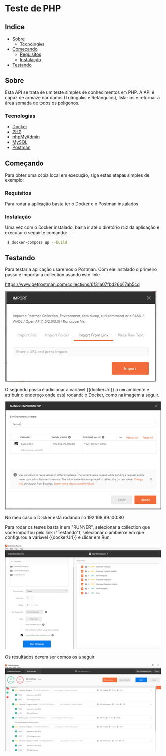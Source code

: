 # Teste de PHP

## Indice

* [Sobre](#sobre)
  * [Tecnologias](#tecnologias)
* [Começando](#começando)
  * [Requisitos](#requisitos)
  * [Instalação](#instalação)
* [Testando](#testando)


## Sobre
Esta API se trata de um teste simples de conhecimentos em PHP. A API é capaz de armazernar dados (Triângulos e Retângulos), lista-los e retornar a área somada de todos os polígonos. 


### Tecnologias

* [Docker](https://www.docker.com)
* [PHP](https://www.php.net/)
* [phpMyAdmin](https://www.phpmyadmin.net)
* [MySQL](https://www.mysql.com)
* [Postman](https://www.getpostman.com)


## Começando

Para obter uma cópia local em execução, siga estas etapas simples de exemplo:

###  Requisitos

Para rodar a aplicação basta ter o Docker e o Postman instalados 

### Instalação

Uma vez com o Docker instalado, basta ir até o diretório raiz da aplicação e executar o seguinte comando:
```sh
 $ docker-compose up --build
```

## Testando

Para testar a aplicação usaremos o Postman. Com ele instalado o primeiro passo é importar a collection usando este link:

https://www.getpostman.com/collections/6f31a07fbd26b67ab5cd

![](/images/import.png)

O segundo passo é adicionar a variável {{dockerUrl}} a um ambiente e atribuir o endereço onde está rodando o Docker, como na imagem a seguir. 

![](/images/variavel.png)

No meu caso o Docker está rodando no  192.168.99.100:80.

Para rodar os testes basta ir em "RUNNER", selecionar a collection que você importou pelo link ("Testando"), selecionar o ambiente em que configurou a variável {{dockerUrl}} e clicar em Run.

![](/images/Runner.png)


Os resultados devem ser comos os a seguir

![](/images/results.png)


